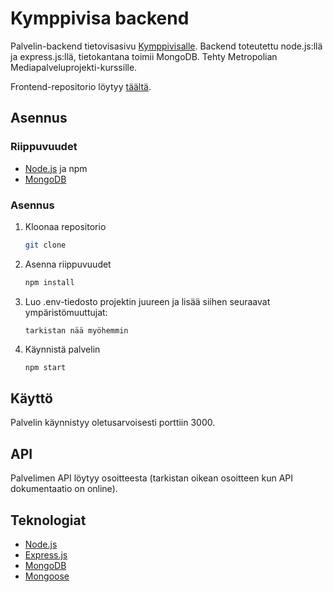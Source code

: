 # Kymppivisa backend

Palvelin-backend tietovisasivu [Kymppivisalle](https://kymppivisa.fi/). Backend toteutettu node.js:llä ja express.js:llä, tietokantana toimii MongoDB. Tehty Metropolian Mediapalveluprojekti-kurssille.

Frontend-repositorio löytyy [täältä](https://github.com/MetroHege/tietovisa-fe).

## Asennus

### Riippuvuudet

- [Node.js](https://nodejs.org/en/) ja npm
- [MongoDB](https://www.mongodb.com/)

### Asennus

1. Kloonaa repositorio
   ```sh
   git clone
   ```
2. Asenna riippuvuudet
   ```sh
   npm install
   ```
3. Luo .env-tiedosto projektin juureen ja lisää siihen seuraavat ympäristömuuttujat:

   ```env
   tarkistan nää myöhemmin
   ```

4. Käynnistä palvelin
   ```sh
   npm start
   ```

## Käyttö

Palvelin käynnistyy oletusarvoisesti porttiin 3000.

## API

Palvelimen API löytyy osoitteesta (tarkistan oikean osoitteen kun API dokumentaatio on online).

## Teknologiat

- [Node.js](https://nodejs.org/en/)
- [Express.js](https://expressjs.com/)
- [MongoDB](https://www.mongodb.com/)
- [Mongoose](https://mongoosejs.com/)
